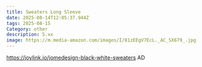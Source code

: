 ```yaml
---
title: Sweaters Long Sleeve
date: 2025-08-14T12:05:37.944Z
tags: 2025-08-15
Category: other
description: 5.xx
image: https://m.media-amazon.com/images/I/81zEEgV7EcL._AC_SX679_.jpg
---
```

https://joylink.io/jomedesign-black-white-sweaters     AD